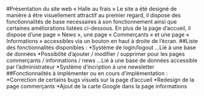 #Présentation du site web « Halle au frais »
Le site a été designé de manière à être visuellement attractif au premier
regard, il dispose des fonctionnalités de base necessaires à son fonctionnement
ainsi que certaines améliorations listées ci-dessous.
En plus de la page d’accueil, il dispose d’une page « News », une page
« Commerçants » et une page « Informations » accessibles via un bouton en haut à
droite de l’écran.
##Liste des fonctionnalités disponibles :
*Système de login/logout
...Lié à une base de données
*Possibilité d’ajouter / modifier / supprimer pour les pages commerçants /
informations / news
...Lié à une base de données accessible par l’administrateur
*Système d’incription à une newsletter
##Fonctionnalités à implémenter ou en cours d’implémentation :
*Correction de certains bugs visuels sur la page d’accueil
*Redesign de la page commerçants
*Ajout de la carte Google dans la page informations